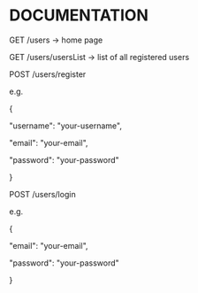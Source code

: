 <h1 text-align="center">DOCUMENTATION</h1>




GET
/users -> home page


GET
/users/usersList -> list of all registered users 


POST
/users/register

e.g.

{
  
  
  "username": "your-username",
  
  
  "email": "your-email",
  
  
  "password": "your-password"


}


POST
/users/login

e.g.

{

  
  "email": "your-email",
  
  
  "password": "your-password"


}
